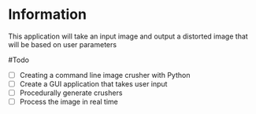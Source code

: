 # Information
This application will take an input image and output a distorted image that will be based on user parameters

#Todo
- [ ] Creating a command line image crusher with Python
- [ ] Create a GUI application that takes user input
- [ ] Procedurally generate crushers
- [ ] Process the image in real time
